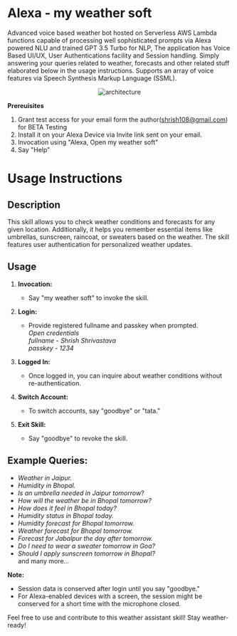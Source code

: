 # Alexa - my weather soft
Advanced voice based weather bot hosted on Serverless AWS Lambda functions capable of processing well sophisticated prompts via Alexa powered NLU and trained GPT  3.5 Turbo for NLP, The application has Voice Based UI/UX, User Authentications facility and Session handling. Simply answering your queries related to weather, forecasts and other related stuff elaborated below in the usage instructions. Supports an array of voice features via Speech Synthesis Markup Language (SSML).

<p align="center"><img src="https://res.cloudinary.com/djjbjnrgl/image/upload/v1701933352/my_weather_soft.drawio_jtcehf.svg" alt="architecture"></p>

**Prereuisites**
1. Grant test access for your email form the author(shrish108@gmail.com) for BETA Testing
2. Install it on your Alexa Device via Invite link sent on your email.
3. Invocation using "Alexa, Open my weather soft"
4. Say "Help"

# Usage Instructions

## Description

This skill allows you to check weather conditions and forecasts for any given location. Additionally, it helps you remember essential items like umbrellas, sunscreen, raincoat, or sweaters based on the weather. The skill features user authentication for personalized weather updates.

## Usage

1. **Invocation:**
   - Say "my weather soft" to invoke the skill.

2. **Login:**
   - Provide registered fullname and passkey when prompted.<br>
_Open credentials<br>
fullname - Shrish Shrivastava<br>
passkey - 1234<br>_

3. **Logged In:**
   - Once logged in, you can inquire about weather conditions without re-authentication.

4. **Switch Account:**
   - To switch accounts, say "goodbye" or "tata."

5. **Exit Skill:**
   - Say "goodbye" to revoke the skill.

## Example Queries:

- _Weather in Jaipur._
- _Humidity in Bhopal._
- _Is an umbrella needed in Jaipur tomorrow_?
- _How will the weather be in Bhopal tomorrow?_
- _How does it feel in Bhopal today?_
- _Humidity status in Bhopal today._
- _Humidity forecast for Bhopal tomorrow._
- _Weather forecast for Bhopal tomorrow._
- _Forecast for Jabalpur the day after tomorrow._
- _Do I need to wear a sweater tomorrow in Goa?_
- _Should I apply sunscreen tomorrow in Bhopal?_
  <br>and many more...

**Note:**
- Session data is conserved after login until you say "goodbye."
- For Alexa-enabled devices with a screen, the session might be conserved for a short time with the microphone closed.

Feel free to use and contribute to this weather assistant skill! Stay weather-ready!




